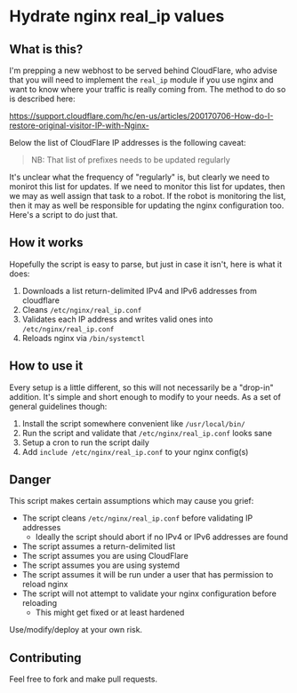# Hydrate nginx real\_ip values

## What is this?

I'm prepping a new webhost to be served behind CloudFlare, who advise that you will need to implement the `real_ip` module if you use nginx and want to know where your traffic is really coming from. The method to do so is described here:

https://support.cloudflare.com/hc/en-us/articles/200170706-How-do-I-restore-original-visitor-IP-with-Nginx-

Below the list of CloudFlare IP addresses is the following caveat:

> NB: That list of prefixes needs to be updated regularly

It's unclear what the frequency of "regularly" is, but clearly we need to monirot this list for updates. If we need to monitor this list for updates, then we may as well assign that task to a robot. If the robot is monitoring the list, then it may as well be responsible for updating the nginx configuration too. Here's a script to do just that.

## How it works

Hopefully the script is easy to parse, but just in case it isn't, here is what it does:

1. Downloads a list return-delimited IPv4 and IPv6 addresses from cloudflare
1. Cleans `/etc/nginx/real_ip.conf`
1. Validates each IP address and writes valid ones into `/etc/nginx/real_ip.conf`
1. Reloads nginx via `/bin/systemctl`

## How to use it

Every setup is a little different, so this will not necessarily be a "drop-in" addition. It's simple and short enough to modify to your needs. As a set of general guidelines though:

1. Install the script somewhere convenient like `/usr/local/bin/`
1. Run the script and validate that `/etc/nginx/real_ip.conf` looks sane
1. Setup a cron to run the script daily
1. Add `include /etc/nginx/real_ip.conf` to your nginx config(s)



## Danger

This script makes certain assumptions which may cause you grief:

- The script cleans `/etc/nginx/real_ip.conf` before validating IP addresses
  - Ideally the script should abort if no IPv4 or IPv6 addresses are found
- The script assumes a return-delimited list
- The script assumes you are using CloudFlare
- The script assumes you are using systemd
- The script assumes it will be run under a user that has permission to reload nginx
- The script will not attempt to validate your nginx configuration before reloading
  - This might get fixed or at least hardened

Use/modify/deploy at your own risk.

## Contributing

Feel free to fork and make pull requests.
